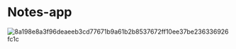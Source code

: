 # Notes-app

![8a198e8a3f96deaeeb3cd77671b9a61b2b8537672ff10ee37be236336926fc1c](https://user-images.githubusercontent.com/93790564/143928431-9d55a58c-93d3-4d95-b17a-91ebe8bd5116.jpg)

